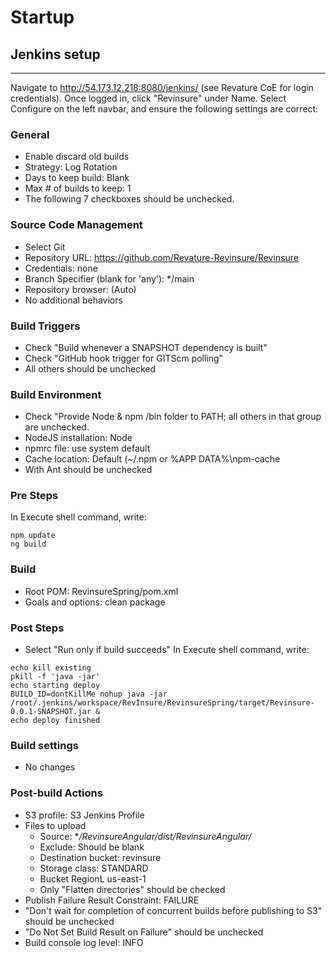 # Startup

## Jenkins setup
-----------
Navigate to http://54.173.12.218:8080/jenkins/ (see Revature CoE for login credentials).
Once logged in, click "Revinsure" under Name.
Select Configure on the left navbar, and ensure the following settings are correct:

### General
* Enable discard old builds
* Strategy: Log Rotation
* Days to keep build: Blank
* Max # of builds to keep: 1
* The following 7 checkboxes should be unchecked.

### Source Code Management
* Select Git
* Repository URL: https://github.com/Revature-Revinsure/Revinsure
* Credentials: none
* Branch Specifier (blank for 'any'): */main
* Repository browser: (Auto)
* No additional behaviors

### Build Triggers
* Check "Build whenever a SNAPSHOT dependency is built"
* Check "GitHub hook trigger for GITScm polling"
* All others should be unchecked

### Build Environment
* Check "Provide Node & npm /bin folder to PATH; all others in that group are unchecked.
* NodeJS installation: Node
* npmrc file: use system default
* Cache location: Default (~/.npm or %APP DATA%\npm-cache
* With Ant should be unchecked

### Pre Steps
In Execute shell command, write:
```cd /root/.jenkins/workspace/RevInsure/RevinsureAngular
npm update
ng build
```

### Build
* Root POM: RevinsureSpring/pom.xml
* Goals and options: clean package

### Post Steps
* Select "Run only if build succeeds"
In Execute shell command, write:
```#!/bin/bash
echo kill existing
pkill -f 'java -jar'
echo starting deploy
BUILD_ID=dontKillMe nohup java -jar /root/.jenkins/workspace/RevInsure/RevinsureSpring/target/Revinsure-0.0.1-SNAPSHOT.jar &
echo deploy finished
```
### Build settings
* No changes

### Post-build Actions
* S3 profile: S3 Jenkins Profile
* Files to upload
  - Source: **/RevinsureAngular/dist/RevinsureAngular/*
  - Exclude: Should be blank
  - Destination bucket: revinsure
  - Storage class: STANDARD
  - Bucket RegionL us-east-1
  - Only "Flatten directories" should be checked
* Publish Failure Result Constraint: FAILURE
* "Don't wait for completion of concurrent builds before publishing to S3" should be unchecked
* "Do Not Set Build Result on Failure" should be unchecked
* Build console log level: INFO
